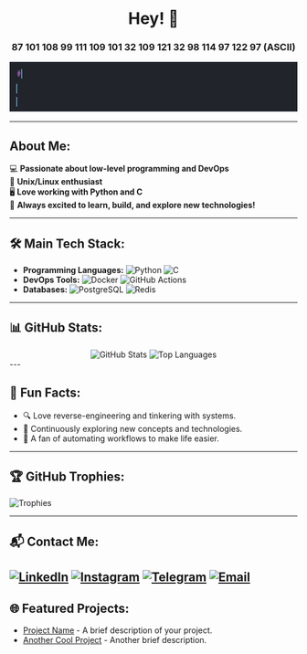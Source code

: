 <div align="center">
  <h1>Hey! 👋</h1>
  <h3>87 101 108 99 111 109 101 32 109 121 32 98 114 97 122 97 (ASCII)</h3>
  <img src="https://raw.githubusercontent.com/Fakhriddin3040/Fakhriddin3040/main/print_hello.gif" alt="Header" />
</div>

---

## About Me:
💻 **Passionate about low-level programming and DevOps**  
🐧 **Unix/Linux enthusiast**  
🖥️ **Love working with Python and C**  
🚀 **Always excited to learn, build, and explore new technologies!**

---

## 🛠️ Main Tech Stack:
- **Programming Languages:** ![Python](https://img.shields.io/badge/Python-3776AB?style=flat&logo=python&logoColor=white) ![C](https://img.shields.io/badge/C-A8B9CC?style=flat&logo=c&logoColor=white)
- **DevOps Tools:** ![Docker](https://img.shields.io/badge/Docker-2496ED?style=flat&logo=docker&logoColor=white) ![GitHub Actions](https://img.shields.io/badge/GitHub_Actions-2088FF?style=flat&logo=github-actions&logoColor=white)
- **Databases:** ![PostgreSQL](https://img.shields.io/badge/PostgreSQL-336791?style=flat&logo=postgresql&logoColor=white) ![Redis](https://img.shields.io/badge/Redis-DC382D?style=flat&logo=redis&logoColor=white)

---

## 📊 GitHub Stats:

<div align="center">
  <img src="https://github-readme-stats.vercel.app/api?username=Fakhriddin3040&show_icons=true&theme=radical" alt="GitHub Stats" />
  <img src="https://github-readme-stats.vercel.app/api/top-langs/?username=Fakhriddin3040&layout=compact&theme=radical" alt="Top Languages" />
</div>
---

## 🌟 Fun Facts:
- 🔍 Love reverse-engineering and tinkering with systems.
- 🧠 Continuously exploring new concepts and technologies.
- 🔧 A fan of automating workflows to make life easier.

---

## 🏆 GitHub Trophies:
![Trophies](https://github-profile-trophy.vercel.app/?username=Fakhriddin3040&theme=darkhub)

---

## 📬 Contact Me:
[![LinkedIn](https://img.shields.io/badge/LinkedIn-0A66C2?style=flat&logo=linkedin&logoColor=white)](https://www.linkedin.com/in/fakhriddin-berdiev-0540ab292/)
[![Instagram](https://img.shields.io/badge/Instagram-E4405F?style=flat&logo=instagram&logoColor=white)](https://www.instagram.com/berdievf__/)
[![Telegram](https://img.shields.io/badge/Telegram-2CA5E0?style=flat&logo=telegram&logoColor=white)](https://t.me/fahriddin3040)
[![Email](https://img.shields.io/badge/Email-D14836?style=flat&logo=gmail&logoColor=white)](fahriddin3040@gmail.com)
---

## 🌐 Featured Projects:
- [Project Name](https://github.com/Fakhriddin3040/project-name) - A brief description of your project.
- [Another Cool Project](https://github.com/Fakhriddin3040/another-project) - Another brief description.